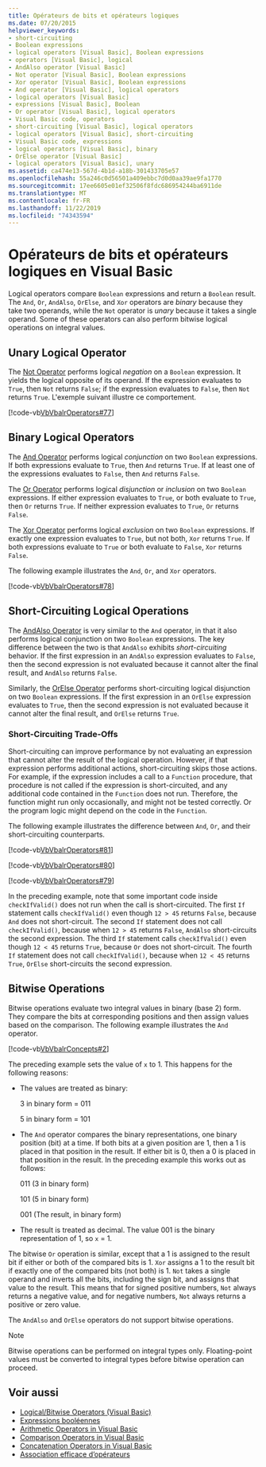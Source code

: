 ```yaml
---
title: Opérateurs de bits et opérateurs logiques
ms.date: 07/20/2015
helpviewer_keywords:
- short-circuiting
- Boolean expressions
- logical operators [Visual Basic], Boolean expressions
- operators [Visual Basic], logical
- AndAlso operator [Visual Basic]
- Not operator [Visual Basic], Boolean expressions
- Xor operator [Visual Basic], Boolean expressions
- And operator [Visual Basic], logical operators
- logical operators [Visual Basic]
- expressions [Visual Basic], Boolean
- Or operator [Visual Basic], logical operators
- Visual Basic code, operators
- short-circuiting [Visual Basic], logical operators
- logical operators [Visual Basic], short-circuiting
- Visual Basic code, expressions
- logical operators [Visual Basic], binary
- OrElse operator [Visual Basic]
- logical operators [Visual Basic], unary
ms.assetid: ca474e13-567d-4b1d-a18b-301433705e57
ms.openlocfilehash: 55a246c0d56501a409ebbc7d0d0aa39ae9fa1770
ms.sourcegitcommit: 17ee6605e01ef32506f8fdc686954244ba6911de
ms.translationtype: MT
ms.contentlocale: fr-FR
ms.lasthandoff: 11/22/2019
ms.locfileid: "74343594"
---
```

# <a name="logical-and-bitwise-operators-in-visual-basic"></a>Opérateurs de bits et opérateurs logiques en Visual Basic
Logical operators compare `Boolean` expressions and return a `Boolean` result. The `And`, `Or`, `AndAlso`, `OrElse`, and `Xor` operators are *binary* because they take two operands, while the `Not` operator is *unary* because it takes a single operand. Some of these operators can also perform bitwise logical operations on integral values.  
  
## <a name="unary-logical-operator"></a>Unary Logical Operator  
 The [Not Operator](../../../../visual-basic/language-reference/operators/not-operator.md) performs logical *negation* on a `Boolean` expression. It yields the logical opposite of its operand. If the expression evaluates to `True`, then `Not` returns `False`; if the expression evaluates to `False`, then `Not` returns `True`. L'exemple suivant illustre ce comportement.  
  
 [!code-vb[VbVbalrOperators#77](~/samples/snippets/visualbasic/VS_Snippets_VBCSharp/VbVbalrOperators/VB/Class1.vb#77)]  
  
## <a name="binary-logical-operators"></a>Binary Logical Operators  
 The [And Operator](../../../../visual-basic/language-reference/operators/and-operator.md) performs logical *conjunction* on two `Boolean` expressions. If both expressions evaluate to `True`, then `And` returns `True`. If at least one of the expressions evaluates to `False`, then `And` returns `False`.  
  
 The [Or Operator](../../../../visual-basic/language-reference/operators/or-operator.md) performs logical *disjunction* or *inclusion* on two `Boolean` expressions. If either expression evaluates to `True`, or both evaluate to `True`, then `Or` returns `True`. If neither expression evaluates to `True`, `Or` returns `False`.  
  
 The [Xor Operator](../../../../visual-basic/language-reference/operators/xor-operator.md) performs logical *exclusion* on two `Boolean` expressions. If exactly one expression evaluates to `True`, but not both, `Xor` returns `True`. If both expressions evaluate to `True` or both evaluate to `False`, `Xor` returns `False`.  
  
 The following example illustrates the `And`, `Or`, and `Xor` operators.  
  
 [!code-vb[VbVbalrOperators#78](~/samples/snippets/visualbasic/VS_Snippets_VBCSharp/VbVbalrOperators/VB/Class1.vb#78)]  
  
## <a name="short-circuiting-logical-operations"></a>Short-Circuiting Logical Operations  
 The [AndAlso Operator](../../../../visual-basic/language-reference/operators/andalso-operator.md) is very similar to the `And` operator, in that it also performs logical conjunction on two `Boolean` expressions. The key difference between the two is that `AndAlso` exhibits *short-circuiting* behavior. If the first expression in an `AndAlso` expression evaluates to `False`, then the second expression is not evaluated because it cannot alter the final result, and `AndAlso` returns `False`.  
  
 Similarly, the [OrElse Operator](../../../../visual-basic/language-reference/operators/orelse-operator.md) performs short-circuiting logical disjunction on two `Boolean` expressions. If the first expression in an `OrElse` expression evaluates to `True`, then the second expression is not evaluated because it cannot alter the final result, and `OrElse` returns `True`.  
  
### <a name="short-circuiting-trade-offs"></a>Short-Circuiting Trade-Offs  
 Short-circuiting can improve performance by not evaluating an expression that cannot alter the result of the logical operation. However, if that expression performs additional actions, short-circuiting skips those actions. For example, if the expression includes a call to a `Function` procedure, that procedure is not called if the expression is short-circuited, and any additional code contained in the `Function` does not run. Therefore, the function might run only occasionally, and might not be tested correctly. Or the program logic might depend on the code in the `Function`.  
  
 The following example illustrates the difference between `And`, `Or`, and their short-circuiting counterparts.  
  
 [!code-vb[VbVbalrOperators#81](~/samples/snippets/visualbasic/VS_Snippets_VBCSharp/VbVbalrOperators/VB/Class1.vb#81)]  
  
 [!code-vb[VbVbalrOperators#80](~/samples/snippets/visualbasic/VS_Snippets_VBCSharp/VbVbalrOperators/VB/Class1.vb#80)]  
  
 [!code-vb[VbVbalrOperators#79](~/samples/snippets/visualbasic/VS_Snippets_VBCSharp/VbVbalrOperators/VB/Class1.vb#79)]  
  
 In the preceding example, note that some important code inside `checkIfValid()` does not run when the call is short-circuited. The first `If` statement calls `checkIfValid()` even though `12 > 45` returns `False`, because `And` does not short-circuit. The second `If` statement does not call `checkIfValid()`, because when `12 > 45` returns `False`, `AndAlso` short-circuits the second expression. The third `If` statement calls `checkIfValid()` even though `12 < 45` returns `True`, because `Or` does not short-circuit. The fourth `If` statement does not call `checkIfValid()`, because when `12 < 45` returns `True`, `OrElse` short-circuits the second expression.  
  
## <a name="bitwise-operations"></a>Bitwise Operations  
 Bitwise operations evaluate two integral values in binary (base 2) form. They compare the bits at corresponding positions and then assign values based on the comparison. The following example illustrates the `And` operator.  
  
 [!code-vb[VbVbalrConcepts#2](~/samples/snippets/visualbasic/VS_Snippets_VBCSharp/VbVbalrConcepts/VB/Class1.vb#2)]  
  
 The preceding example sets the value of `x` to 1. This happens for the following reasons:  
  
- The values are treated as binary:  
  
     3 in binary form = 011  
  
     5 in binary form = 101  
  
- The `And` operator compares the binary representations, one binary position (bit) at a time. If both bits at a given position are 1, then a 1 is placed in that position in the result. If either bit is 0, then a 0 is placed in that position in the result. In the preceding example this works out as follows:  
  
     011 (3 in binary form)  
  
     101 (5 in binary form)  
  
     001 (The result, in binary form)  
  
- The result is treated as decimal. The value 001 is the binary representation of 1, so `x` = 1.  
  
 The bitwise `Or` operation is similar, except that a 1 is assigned to the result bit if either or both of the compared bits is 1. `Xor` assigns a 1 to the result bit if exactly one of the compared bits (not both) is 1. `Not` takes a single operand and inverts all the bits, including the sign bit, and assigns that value to the result. This means that for signed positive numbers, `Not` always returns a negative value, and for negative numbers, `Not` always returns a positive or zero value.  
  
 The `AndAlso` and `OrElse` operators do not support bitwise operations.  
  
> [!NOTE]
> Bitwise operations can be performed on integral types only. Floating-point values must be converted to integral types before bitwise operation can proceed.  
  
## <a name="see-also"></a>Voir aussi

- [Logical/Bitwise Operators (Visual Basic)](../../../../visual-basic/language-reference/operators/logical-bitwise-operators.md)
- [Expressions booléennes](../../../../visual-basic/programming-guide/language-features/operators-and-expressions/boolean-expressions.md)
- [Arithmetic Operators in Visual Basic](../../../../visual-basic/programming-guide/language-features/operators-and-expressions/arithmetic-operators.md)
- [Comparison Operators in Visual Basic](../../../../visual-basic/programming-guide/language-features/operators-and-expressions/comparison-operators.md)
- [Concatenation Operators in Visual Basic](../../../../visual-basic/programming-guide/language-features/operators-and-expressions/concatenation-operators.md)
- [Association efficace d’opérateurs](../../../../visual-basic/programming-guide/language-features/operators-and-expressions/efficient-combination-of-operators.md)
